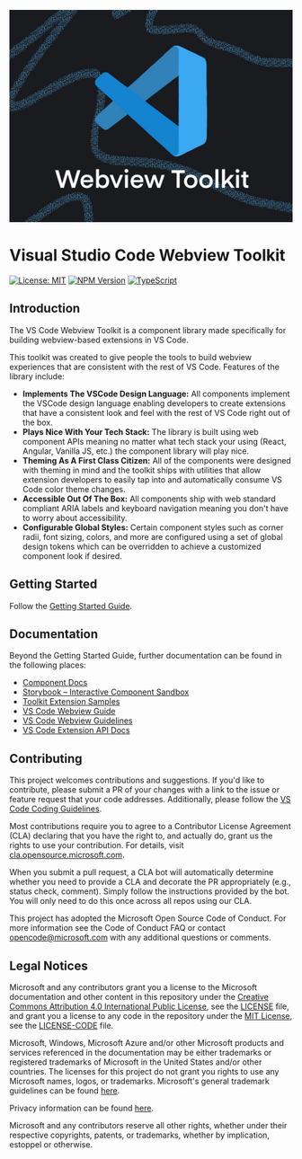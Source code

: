 ![VSCode Webview Toolkit Banner Illustration](./docs/assets/vscode-webview-toolkit-illustration.jpg)

# Visual Studio Code Webview Toolkit

[![License: MIT](https://img.shields.io/badge/License-MIT-brightgreen)](https://opensource.org/licenses/MIT)
[![NPM Version](https://img.shields.io/badge/npm-v0.1.0-blue)](https://github.com/microsoft/vscode-webview-toolkit)
[![TypeScript](https://img.shields.io/badge/%3C%2F%3E-TypeScript-blue)](https://www.typescriptlang.org/)

## Introduction

The VS Code Webview Toolkit is a component library made specifically for building webview-based extensions in VS Code.

This toolkit was created to give people the tools to build webview experiences that are consistent with the rest of VS Code. Features of the library include:

-   **Implements The VSCode Design Language:** All components implement the VSCode design language enabling developers to create extensions that have a consistent look and feel with the rest of VS Code right out of the box.
-   **Plays Nice With Your Tech Stack:** The library is built using web component APIs meaning no matter what tech stack your using (React, Angular, Vanilla JS, etc.) the component library will play nice.
-   **Theming As A First Class Citizen:** All of the components were designed with theming in mind and the toolkit ships with utilities that allow extension developers to easily tap into and automatically consume VS Code color theme changes.
-   **Accessible Out Of The Box:** All components ship with web standard compliant ARIA labels and keyboard navigation meaning you don't have to worry about accessibility.
-   **Configurable Global Styles:** Certain component styles such as corner radii, font sizing, colors, and more are configured using a set of global design tokens which can be overridden to achieve a customized component look if desired.

## Getting Started

Follow the [Getting Started Guide](./docs/getting-started.md).

## Documentation

Beyond the Getting Started Guide, further documentation can be found in the following places:

-   [Component Docs](./docs/components.md)
-   [Storybook – Interactive Component Sandbox](https://mttallac.azurewebsites.net/)
-   [Toolkit Extension Samples](./samples)
-   [VS Code Webview Guide](https://code.visualstudio.com/api/extension-guides/webview)
-   [VS Code Webview Guidelines](https://code.visualstudio.com/api/references/extension-guidelines#webviews)
-   [VS Code Extension API Docs](https://code.visualstudio.com/api)

## Contributing

This project welcomes contributions and suggestions. If you'd like to contribute, please submit a PR of your changes with a link to the issue or feature request that your code addresses. Additionally, please follow the [VS Code Coding Guidelines](https://github.com/microsoft/vscode/wiki/Coding-Guidelines).

Most contributions require you to agree to a Contributor License Agreement (CLA) declaring that you have the right to, and actually do, grant us the rights to use your contribution. For details, visit [cla.opensource.microsoft.com](https://cla.opensource.microsoft.com).

When you submit a pull request, a CLA bot will automatically determine whether you need to provide a CLA and decorate the PR appropriately (e.g., status check, comment). Simply follow the instructions provided by the bot. You will only need to do this once across all repos using our CLA.

This project has adopted the Microsoft Open Source Code of Conduct. For more information see the Code of Conduct FAQ or contact opencode@microsoft.com with any additional questions or comments.

## Legal Notices

Microsoft and any contributors grant you a license to the Microsoft documentation and other content
in this repository under the [Creative Commons Attribution 4.0 International Public License](https://creativecommons.org/licenses/by/4.0/legalcode), see the [LICENSE](LICENSE) file, and grant you a license to any code in the repository under the [MIT License](https://opensource.org/licenses/MIT), see the [LICENSE-CODE](LICENSE-CODE) file.

Microsoft, Windows, Microsoft Azure and/or other Microsoft products and services referenced in the documentation
may be either trademarks or registered trademarks of Microsoft in the United States and/or other countries.
The licenses for this project do not grant you rights to use any Microsoft names, logos, or trademarks.
Microsoft's general trademark guidelines can be found [here](http://go.microsoft.com/fwlink/?LinkID=254653).

Privacy information can be found [here](https://privacy.microsoft.com/en-us/).

Microsoft and any contributors reserve all other rights, whether under their respective copyrights, patents,
or trademarks, whether by implication, estoppel or otherwise.
